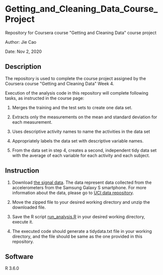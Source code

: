 # Getting_and_Cleaning_Data_Course_Project
Repository for Coursera course "Getting and Cleaning Data" course project

Author: Jie Cao

Date: Nov 2, 2020

## Description

The repository is used to complete the course project assigned by the Coursera course "Getting and Cleaning Data" Week 4.

Execution of the analysis code in this repository will complete following tasks, as instructed in the course page:

1. Merges the training and the test sets to create one data set.

2. Extracts only the measurements on the mean and standard deviation for each measurement.

3. Uses descriptive activity names to name the activities in the data set

4. Appropriately labels the data set with descriptive variable names.

5. From the data set in step 4, creates a second, independent tidy data set with the average of each variable for each activity and each subject.

## Instruction

1. Download [the signal data](https://d396qusza40orc.cloudfront.net/getdata%2Fprojectfiles%2FUCI%20HAR%20Dataset.zip). The data represent data collected from the accelerometers from the Samsung Galaxy S smartphone. For more information about the data, please go to [UCI data repository](http://archive.ics.uci.edu/ml/datasets/Human+Activity+Recognition+Using+Smartphones).

2. Move the zipped file to your desired working directory and unzip the downloaded file. 

3. Save the R script [run_analysis.R](https://github.com/caojie528/Getting_and_Cleaning_Data_Course_Project/blob/main/run_analysis.R) in your desired working directory, execute it.

4. The executed code should generate a tidydata.txt file in your working directory, and the file should be same as the one provided in this repository.

## Software
R 3.6.0
